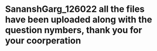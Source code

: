 # SananshGarg_126022 all the files have been uploaded along with the question nymbers, thank you for your coorperation
